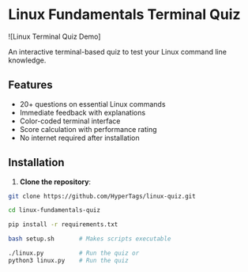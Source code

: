 # Linux Fundamentals Terminal Quiz

![Linux Terminal Quiz Demo]

An interactive terminal-based quiz to test your Linux command line knowledge.

## Features

- 20+ questions on essential Linux commands
- Immediate feedback with explanations
- Color-coded terminal interface
- Score calculation with performance rating
- No internet required after installation

## Installation

1. **Clone the repository**:
```bash
git clone https://github.com/HyperTags/linux-quiz.git

cd linux-fundamentals-quiz

pip install -r requirements.txt

bash setup.sh       # Makes scripts executable

./linux.py          # Run the quiz or 
python3 linux.py    # Run the quiz
